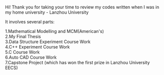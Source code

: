 Hi! Thank you for taking your time to review my codes written when I was in my home university - Lanzhou University

It involves several parts:

1.Mathematical Modelling and MCM(American's)
<br>
2.My Final Thesis <br>
3.Data Structure Experiment Course Work <br>
4.C++ Experiment Course Work <br>
5.C Course Work <br>
6.Auto CAD Course Work <br>
7.Capstone Project (which has won the first prize in Lanzhou University EECS) <br>
